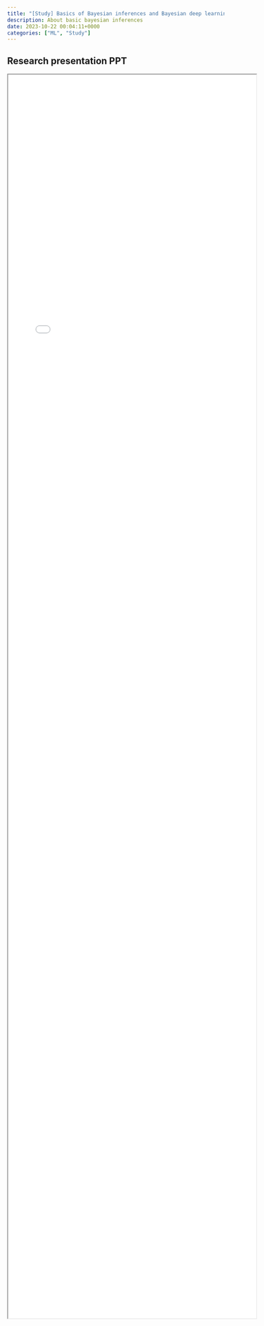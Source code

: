 ```yaml
---
title: "[Study] Basics of Bayesian inferences and Bayesian deep learning" 
description: About basic bayesian inferences
date: 2023-10-22 00:04:11+0000
categories: ["ML", "Study"]
---
```



## Research presentation PPT 

<iframe src= ppt.pdf#toolbar=0&navpanes=0 style="display:block; width:60vw; height: 72vh"></iframe>